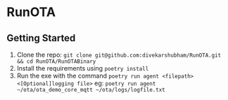 # RunOTA

## Getting Started
1. Clone the repo: `git clone git@github.com:divekarshubham/RunOTA.git && cd RunOTA/RunOTABinary`
2. Install the requirements using `poetry install`
3. Run the exe with the command `poetry run agent <filepath> <[Optional]logging file>` eg: `poetry run agent ~/ota/ota_demo_core_mqtt ~/ota/logs/logfile.txt`
